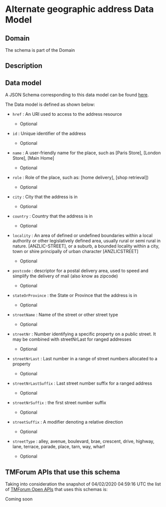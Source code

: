 # Alternate geographic address Data Model

## Domain

The  schema is part of the  Domain

## Description



## Data model

A JSON Schema corresponding to this data model can be found
[here](https://github.com/tmforum-rand/schemas/blob/candidates/Common/AlternateGeographicAddress.schema.json).

The Data model is defined as shown below:

- `href` : An URI used to access to the address resource

  - Optional


- `id` : Unique identifier of the address

  - Optional


- `name` : A user-friendly name for the place, such as [Paris Store], [London Store], [Main Home]

  - Optional


- `role` : Role of the place, such as: [home delivery], [shop retrieval])

  - Optional


- `city` : City that the address is in

  - Optional


- `country` : Country that the address is in

  - Optional


- `locality` : An area of defined or undefined boundaries within a local authority or other legislatively defined area, usually rural or semi rural in nature. [ANZLIC-STREET], or a suburb, a bounded locality within a city, town or shire principally of urban character [ANZLICSTREET]

  - Optional


- `postcode` : descriptor for a postal delivery area, used to speed and simplify the delivery of mail (also know as zipcode)

  - Optional


- `stateOrProvince` : the State or Province that the address is in

  - Optional


- `streetName` : Name of the street or other street type

  - Optional


- `streetNr` : Number identifying a specific property on a public street. It may be combined with streetNrLast for ranged addresses

  - Optional


- `streetNrLast` : Last number in a range of street numbers allocated to a property

  - Optional


- `streetNrLastSuffix` : Last street number suffix for a ranged address

  - Optional


- `streetNrSuffix` : the first street number suffix

  - Optional


- `streetSuffix` : A modifier denoting a relative direction

  - Optional


- `streetType` : alley, avenue, boulevard, brae, crescent, drive, highway, lane, terrace, parade, place, tarn, way, wharf 

  - Optional






## TMForum APIs that use this schema

Taking into consideration the snapshot of 04/02/2020 04:59:16 UTC the list of [TMForum Open APIs](https://www.tmforum.org/open-apis/) that uses this schemas is:

Coming soon